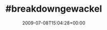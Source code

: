 ---
retweeted: false
source: <a href="http://twitter.com" rel="nofollow">Twitter Web Client</a>
entities:
  hashtags:
  - text: breakdowngewackel
    indices:
    - '0'
    - '18'
  symbols: []
  user_mentions: []
  urls: []
display_text_range:
- '0'
- '18'
favorite_count: '0'
id_str: '2533427652'
truncated: false
retweet_count: '0'
id: '2533427652'
created_at: Wed Jul 08 15:04:28 +0000 2009
favorited: false
full_text: "#breakdowngewackel"
lang: qht
tags:
- breakdowngewackel
- pesos:twitter
date: '2009-07-08T15:04:28+00:00'
src: https://twitter.com/bascht/status/2533427652
original_url: https://twitter.com/bascht/status/2533427652
type: twitter_tweet
text: "#breakdowngewackel"
title: "#breakdowngewackel"

---